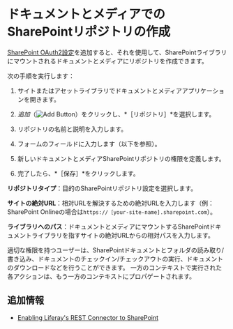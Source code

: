 # ドキュメントとメディアでのSharePointリポジトリの作成

[SharePoint OAuth2設定](./enabling-liferays-rest-connector-to-sharepoint.md#adding-a-sharepoint-oauth2-configuration)を追加すると、それを使用して、SharePointライブラリにマウントされるドキュメントとメディアにリポジトリを作成できます。

次の手順を実行します：

1. サイトまたはアセットライブラリでドキュメントとメディアアプリケーションを開きます。

1. *追加*（![Add Button](../../../../images/icon-add.png)）をクリックし、*［リポジトリ］*を選択します。

1. リポジトリの名前と説明を入力します。

1. フォームのフィールドに入力します（以下を参照）。

1. 新しいドキュメントとメディアSharePointリポジトリの権限を定義します。

1. 完了したら、*［保存］*をクリックします。

**リポジトリタイプ**：目的のSharePointリポジトリ設定を選択します。

**サイトの絶対URL**：相対URLを解決するための絶対URLを入力します（例：SharePoint Onlineの場合は`https://［your-site-name].sharepoint.com`）。

**ライブラリへのパス**：ドキュメントとメディアにマウントするSharePointドキュメントライブラリを指すサイトの絶対URLからの相対パスを入力します。

適切な権限を持つユーザーは、SharePointドキュメントとフォルダの読み取り/書き込み、ドキュメントのチェックイン/チェックアウトの実行、ドキュメントのダウンロードなどを行うことができます。 一方のコンテキストで実行された各アクションは、もう一方のコンテキストにプロパゲートされます。

## 追加情報

* [Enabling Liferay's REST Connector to SharePoint](./enabling-liferays-rest-connector-to-sharepoint.md)
